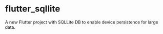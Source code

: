 # flutter_sqllite

A new Flutter project with SQLLite DB to enable device persistence for large data.
